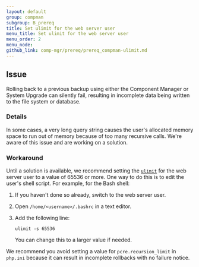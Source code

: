 ```yaml
---
layout: default
group: compman
subgroup: B_prereq
title: Set ulimit for the web server user
menu_title: Set ulimit for the web server user
menu_order: 2
menu_node: 
github_link: comp-mgr/prereq/prereq_compman-ulimit.md
---
```


## Issue
Rolling back to a previous backup using either the Component Manager or System Upgrade can silently fail, resulting in incomplete data being written to the file system or database.

### Details
In some cases, a very long query string causes the user's allocated memory space to run out of memory because of too many recursive calls. We're aware of this issue and are working on a solution.

### Workaround
Until a solution is available, we recommend setting the <a href="http://ss64.com/bash/ulimit.html" target="_blank">`ulimit`</a> for the web server user to a value of 65536 or more. One way to do this is to edit the user's shell script. For example, for the Bash shell:

1.	If you haven't done so already, switch to the web server user.
2.	Open `/home/<username>/.bashrc` in a text editor.
3.	Add the following line:
	
		ulimit -s 65536

	You can change this to a larger value if needed.

<div class="bs-callout bs-callout-warning">
    <p>We recommend you avoid setting a value for <code>pcre.recursion_limit</code> in <code>php.ini</code> because it can result in incomplete rollbacks with no failure notice.</p>
</div>